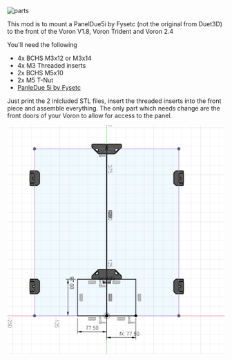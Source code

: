 ![parts](Pictures/Foto1.png)

This mod is to mount a PanelDue5i by Fysetc (not the original from Duet3D) to the front of the Voron V1.8, Voron Trident and Voron 2.4

You'll need the following

- 4x BCHS M3x12 or M3x14 
- 4x M3 Threaded inserts
- 2x BCHS M5x10
- 2x M5 T-Nut
- [PanleDue 5i by Fysetc](https://s.click.aliexpress.com/e/_AMeWVN)

Just print the 2 inlcluded STL files, insert the threaded inserts into the front piece and assemble everything. The only part which needs change are the front doors of your Voron to allow for access to the panel.

![parts](Pictures/NewCut.png)